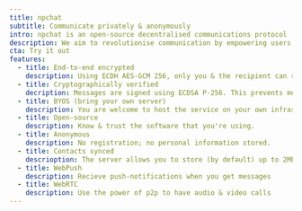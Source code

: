 ```yaml
---
title: npchat
subtitle: Communicate privately & anonymously
intro: npchat is an open-source decentralised communications protocol
description: We aim to revolutionise communication by empowering users. Use it, host it & build with it. Official iOS & Android apps coming soon.
cta: Try it out
features:
  - title: End-to-end encrypted
    description: Using ECDH AES-GCM 256, only you & the recipient can read your messages.
  - title: Cryptographically verified
    decription: Messages are signed using ECDSA P-256. This prevents messages from being modified or forged.
  - title: BYOS (bring your own server)
    description: You are welcome to host the service on your own infrastructure. There is a Docker container ready.
  - title: Open-source
    description: Know & trust the software that you're using.
  - title: Anonymous
    description: No registration; no personal information stored.
  - title: Contacts synced
    descrioption: The server allows you to store (by default) up to 2MB of contacts. This means that your contacts remain synced across devices.
  - title: WebPush
    description: Recieve push-notifications when you get messages
  - title: WebRTC
    description: Use the power of p2p to have audio & video calls
---
```

